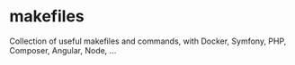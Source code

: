 # makefiles
Collection of useful makefiles and commands, with Docker, Symfony, PHP, Composer, Angular, Node, ...
